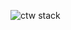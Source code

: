 ![ctw stack](https://github.com/ctwhome/ctwhome/assets/4195550/affb2e6b-a649-4337-ac43-d83f182a19c7)
